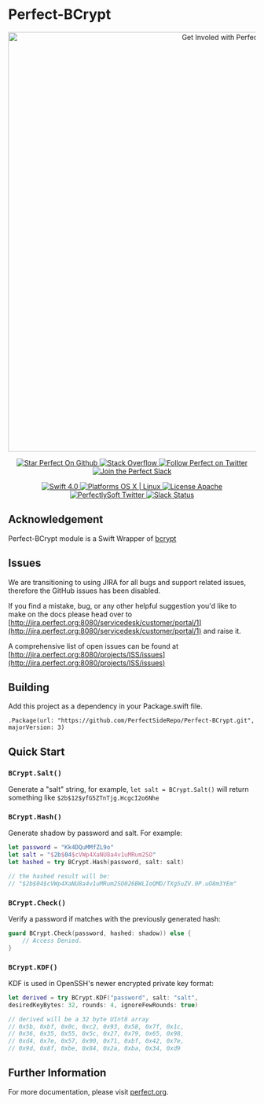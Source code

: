 # Perfect-BCrypt

<p align="center">
    <a href="http://perfect.org/get-involved.html" target="_blank">
        <img src="http://perfect.org/assets/github/perfect_github_2_0_0.jpg" alt="Get Involed with Perfect!" width="854" />
    </a>
</p>

<p align="center">
    <a href="https://github.com/PerfectlySoft/Perfect" target="_blank">
        <img src="http://www.perfect.org/github/Perfect_GH_button_1_Star.jpg" alt="Star Perfect On Github" />
    </a>  
    <a href="http://stackoverflow.com/questions/tagged/perfect" target="_blank">
        <img src="http://www.perfect.org/github/perfect_gh_button_2_SO.jpg" alt="Stack Overflow" />
    </a>  
    <a href="https://twitter.com/perfectlysoft" target="_blank">
        <img src="http://www.perfect.org/github/Perfect_GH_button_3_twit.jpg" alt="Follow Perfect on Twitter" />
    </a>  
    <a href="http://perfect.ly" target="_blank">
        <img src="http://www.perfect.org/github/Perfect_GH_button_4_slack.jpg" alt="Join the Perfect Slack" />
    </a>
</p>

<p align="center">
    <a href="https://developer.apple.com/swift/" target="_blank">
        <img src="https://img.shields.io/badge/Swift-4.0-orange.svg?style=flat" alt="Swift 4.0">
    </a>
    <a href="https://developer.apple.com/swift/" target="_blank">
        <img src="https://img.shields.io/badge/Platforms-OS%20X%20%7C%20Linux%20-lightgray.svg?style=flat" alt="Platforms OS X | Linux">
    </a>
    <a href="http://perfect.org/licensing.html" target="_blank">
        <img src="https://img.shields.io/badge/License-Apache-lightgrey.svg?style=flat" alt="License Apache">
    </a>
    <a href="http://twitter.com/PerfectlySoft" target="_blank">
        <img src="https://img.shields.io/badge/Twitter-@PerfectlySoft-blue.svg?style=flat" alt="PerfectlySoft Twitter">
    </a>
    <a href="http://perfect.ly" target="_blank">
        <img src="http://perfect.ly/badge.svg" alt="Slack Status">
    </a>
</p>


## Acknowledgement
 
Perfect-BCrypt module is a Swift Wrapper of [bcrypt](https://github.com/pyca/bcrypt)

## Issues

We are transitioning to using JIRA for all bugs and support related issues, therefore the GitHub issues has been disabled.

If you find a mistake, bug, or any other helpful suggestion you'd like to make on the docs please head over to [http://jira.perfect.org:8080/servicedesk/customer/portal/1](http://jira.perfect.org:8080/servicedesk/customer/portal/1) and raise it.

A comprehensive list of open issues can be found at [http://jira.perfect.org:8080/projects/ISS/issues](http://jira.perfect.org:8080/projects/ISS/issues)

## Building

Add this project as a dependency in your Package.swift file.

```
.Package(url: "https://github.com/PerfectSideRepo/Perfect-BCrypt.git", 
majorVersion: 3)
```

## Quick Start


### `BCrypt.Salt()`

Generate a "salt" string, for example, `let salt = BCrypt.Salt()` will return something like `$2b$12$yfG5ZTnTjg.HcgcI2o6Nhe`

### `BCrypt.Hash()`

Generate shadow by password and salt. For example:

``` swift
let password = "Kk4DQuMMfZL9o"
let salt = "$2b$04$cVWp4XaNU8a4v1uMRum2SO"
let hashed = try BCrypt.Hash(password, salt: salt)

// the hashed result will be:
// "$2b$04$cVWp4XaNU8a4v1uMRum2SO026BWLIoQMD/TXg5uZV.0P.uO8m3YEm"
```


### `BCrypt.Check()`

Verify a password if matches with the previously generated hash:

``` swift
guard BCrypt.Check(password, hashed: shadow)) else {
	// Access Denied.
}
```

### `BCrypt.KDF()`

KDF is used in OpenSSH's newer encrypted private key format:

``` swift
let derived = try BCrypt.KDF("password", salt: "salt", 
desiredKeyBytes: 32, rounds: 4, ignoreFewRounds: true)

// derived will be a 32 byte UInt8 array
// 0x5b, 0xbf, 0x0c, 0xc2, 0x93, 0x58, 0x7f, 0x1c,
// 0x36, 0x35, 0x55, 0x5c, 0x27, 0x79, 0x65, 0x98,
// 0xd4, 0x7e, 0x57, 0x90, 0x71, 0xbf, 0x42, 0x7e,
// 0x9d, 0x8f, 0xbe, 0x84, 0x2a, 0xba, 0x34, 0xd9
```

## Further Information

For more documentation, please visit [perfect.org](http://www.perfect.org/docs/crypto.html).

